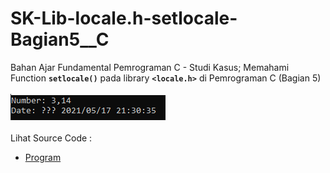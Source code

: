 # SK-Lib-locale.h-setlocale-Bagian5__C
Bahan Ajar Fundamental Pemrograman C - Studi Kasus; Memahami Function <code><b>setlocale()</b></code> pada library <code><b>&lt;locale.h></b></code> di Pemrograman C (Bagian 5)<br><br>
<img src="https://github.com/RizkyKhapidsyah/SK-Lib-locale.h-setlocale-Bagian5__C/blob/master/SK-Lib-clocale-or-locale.h-setlocale-Bagian5__C/result/001.PNG"><br><br>
Lihat Source Code : <br>
- <a href="https://github.com/RizkyKhapidsyah/SK-Lib-locale.h-setlocale-Bagian5__C/blob/master/SK-Lib-clocale-or-locale.h-setlocale-Bagian5__C/Source.c">Program</a>

